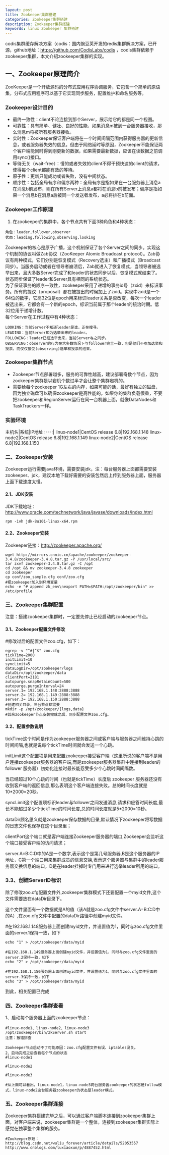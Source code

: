 ```yaml
---
layout: post
title: Zookeeper集群搭建
categories: Zookeeper集群搭建
description: Zookeeper集群搭建
keywords: linux Zookeeper 集群搭建
---
```


codis集群缓存解决方案（codis：国内豌豆荚开发的redis集群解决方案，已开源，github地址：https://github.com/CodisLabs/codis
，codis集群依赖于zookeeper集群，本文介绍zookeeper集群的实现。   

## 一、Zookeeper原理简介
ZooKeeper是一个开放源码的分布式应用程序协调服务，它包含一个简单的原语集，分布式应用程序可以基于它实现同步服务，配置维护和命名服务等。  

### Zookeeper设计目的
* 最终一致性：client不论连接到那个Server，展示给它的都是同一个视图。
* 可靠性：具有简单、健壮、良好的性能、如果消息m被到一台服务器接收，那么消息m将被所有服务器接收。
* 实时性：Zookeeper保证客户端将在一个时间间隔范围内获得服务器的更新信息，或者服务器失效的信息。但由于网络延时等原因，Zookeeper不能保证两个客户端能同时得到刚更新的数据，如果需要最新数据，应该在读数据之前调用sync()接口。
* 等待无关（wait-free）：慢的或者失效的client不得干预快速的client的请求，使得每个client都能有效的等待。
* 原子性：更新只能成功或者失败，没有中间状态。
* 顺序性：包括全局有序和偏序两种：全局有序是指如果在一台服务器上消息a在消息b前发布，则在所有Server上消息a都将在消息b前被发布；偏序是指如果一个消息b在消息a后被同一个发送者发布，a必将排在b前面。

### Zookeeper工作原理
1. 在zookeeper的集群中，各个节点共有下面3种角色和4种状态：
```
角色：leader,follower,observer  
状态：leading,following,observing,looking
```
Zookeeper的核心是原子广播，这个机制保证了各个Server之间的同步。实现这个机制的协议叫做Zab协议（ZooKeeper Atomic Broadcast protocol）。Zab协议有两种模式，它们分别是恢复模式（Recovery选主）和广播模式（Broadcast同步）。当服务启动或者在领导者崩溃后，Zab就进入了恢复模式，当领导者被选举出来，且大多数Server完成了和leader的状态同步以后，恢复模式就结束了。状态同步保证了leader和Server具有相同的系统状态。  
为了保证事务的顺序一致性，zookeeper采用了递增的事务id号（zxid）来标识事务。所有的提议（proposal）都在被提出的时候加上了zxid。实现中zxid是一个64位的数字，它高32位是epoch用来标识leader关系是否改变，每次一个leader被选出来，它都会有一个新的epoch，标识当前属于那个leader的统治时期。低32位用于递增计数。  
每个Server在工作过程中有4种状态：  
```
LOOKING：当前Server不知道leader是谁，正在搜寻。
LEADING：当前Server即为选举出来的leader。
FOLLOWING：leader已经选举出来，当前Server与之同步。
OBSERVING：observer的行为在大多数情况下与follower完全一致，但是他们不参加选举和投票，而仅仅接受(observing)选举和投票的结果。
```

### Zookeeper集群节点
* Zookeeper节点部署越多，服务的可靠性越高，建议部署奇数个节点，因为zookeeper集群是以宕机个数过半才会让整个集群宕机的。
* 需要给每个zookeeper 1G左右的内存，如果可能的话，最好有独立的磁盘，因为独立磁盘可以确保zookeeper是高性能的。如果你的集群负载很重，不要把zookeeper和RegionServer运行在同一台机器上面，就像DataNodes和TaskTrackers一样。

### 实验环境
主机名|系统|IP地址
:---:|
linux-node1|CentOS release 6.8|192.168.1.148
linux-node2|CentOS release 6.8|192.168.1.149
linux-node2|CentOS release 6.8|192.168.1.150

### 二、Zookeeper安装
Zookeeper运行需要java环境，需要安装jdk，注：每台服务器上面都需要安装zookeeper、jdk，建议本地下载好需要的安装包然后上传到服务器上面，服务器上面下载速度太慢。

#### 2.1、JDK安装
JDK下载地址：http://www.oracle.com/technetwork/java/javase/downloads/index.html
```
rpm -ivh jdk-8u101-linux-x64.rpm
```

#### 2.2、Zookeeper安装
Zookeeper链接：http://zookeeper.apache.org/
```
wget http://mirrors.cnnic.cn/apache/zookeeper/zookeeper-3.4.8/zookeeper-3.4.8.tar.gz -P /usr/local/src/
tar zxvf zookeeper-3.4.8.tar.gz -C /opt
cd /opt && mv zookeeper-3.4.8 zookeeper
cd zookeeper
cp conf/zoo_sample.cfg conf/zoo.cfg
#把zookeeper加入到环境变量
echo -e "# append zk_env\nexport PATH=$PATH:/opt/zookeeper/bin" >> /etc/profile
```

### 三、Zookeeper集群配置
注意：搭建zookeeper集群时，一定要先停止已经启动的zookeeper节点。

#### 3.1、Zookeeper配置文件修改
#修改过后的配置文件zoo.cfg，如下：
```
egrep -v "^#|^$" zoo.cfg
tickTime=2000
initLimit=10
syncLimit=5
dataLogDir=/opt/zookeeper/logs
dataDir=/opt/zookeeper/data
clientPort=2181
autopurge.snapRetainCount=500
autopurge.purgeInterval=24
server.1= 192.168.1.148:2888:3888
server.2= 192.168.1.149:2888:3888
server.3= 192.168.1.150:2888:3888
#创建相关目录，三台节点都需要
mkdir -p /opt/zookeeper/{logs,data}
#其余zookeeper节点安装完成之后，同步配置文件zoo.cfg。
```

#### 3.2、配置参数说明
tickTime这个时间是作为zookeeper服务器之间或客户端与服务器之间维持心跳的时间间隔,也就是说每个tickTime时间就会发送一个心跳。   

initLimit这个配置项是用来配置zookeeper接受客户端（这里所说的客户端不是用户连接zookeeper服务器的客户端,而是zookeeper服务器集群中连接到leader的follower 服务器）初始化连接时最长能忍受多少个心跳时间间隔数。  

当已经超过10个心跳的时间（也就是tickTime）长度后 zookeeper 服务器还没有收到客户端的返回信息,那么表明这个客户端连接失败。总的时间长度就是 10*2000=20秒。  

syncLimit这个配置项标识leader与follower之间发送消息,请求和应答时间长度,最长不能超过多少个tickTime的时间长度,总的时间长度就是5*2000=10秒。  

dataDir顾名思义就是zookeeper保存数据的目录,默认情况下zookeeper将写数据的日志文件也保存在这个目录里；  

clientPort这个端口就是客户端连接Zookeeper服务器的端口,Zookeeper会监听这个端口接受客户端的访问请求；  

server.A=B:C:D中的A是一个数字,表示这个是第几号服务器,B是这个服务器的IP地址，C第一个端口用来集群成员的信息交换,表示这个服务器与集群中的leader服务器交换信息的端口，D是在leader挂掉时专门用来进行选举leader所用的端口。  

### 3.3、创建ServerID标识
除了修改zoo.cfg配置文件外,zookeeper集群模式下还要配置一个myid文件,这个文件需要放在dataDir目录下。  

这个文件里面有一个数据就是A的值（该A就是zoo.cfg文件中server.A=B:C:D中的A）,在zoo.cfg文件中配置的dataDir路径中创建myid文件。  

#在192.168.1.148服务器上面创建myid文件，并设置值为1，同时与zoo.cfg文件里面的server.1保持一致，如下
```
echo "1" > /opt/zookeeper/data/myid

#在192.168.1.149服务器上面创建myid文件，并设置值为1，同时与zoo.cfg文件里面的server.2保持一致，如下
echo "2" > /opt/zookeeper/data/myid

#在192.168.1.150服务器上面创建myid文件，并设置值为1，同时与zoo.cfg文件里面的server.3保持一致，如下
echo "3" > /opt/zookeeper/data/myid
```
到此，相关配置已完成

### 四、Zookeeper集群查看
1、启动每个服务器上面的zookeeper节点：
```
#linux-node1、linux-node2、linux-node3
/opt/zookeeper/bin/zkServer.sh start
注意：报错排查

Zookeeper节点启动不了可能原因：zoo.cfg配置文件有误、iptables没关。
2、启动完成之后查看每个节点的状态
#linux-node1

#linux-node2

#linux-node3

#从上面可以看出，linux-node1，linux-node3两台服务器zookeeper的状态是follow模式，linux-node2这台服务器zookeeper的状态是leader模式。
```
### 五、Zookeeper集群连接
Zookeeper集群搭建完毕之后，可以通过客户端脚本连接到zookeeper集群上面，对客户端来说，zookeeper集群是一个整体，连接到zookeeper集群实际上感觉在独享整个集群的服务。

```
#Zookeeper原理：
http://blog.csdn.net/wuliu_forever/article/details/52053557
http://www.cnblogs.com/luxiaoxun/p/4887452.html
```

